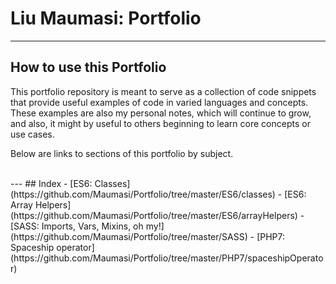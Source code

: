 
# Liu Maumasi: Portfolio
---
## How to use this Portfolio

This portfolio repository is meant to serve as a collection of code snippets that provide useful examples of code in varied languages and concepts. These examples are also my personal notes, which will continue to grow, and also, it might by useful to others beginning to learn core concepts or use cases.
<br>

Below are links to sections of this portfolio by subject.


<br>
---
## Index
- [ES6: Classes](https://github.com/Maumasi/Portfolio/tree/master/ES6/classes)
- [ES6: Array Helpers](https://github.com/Maumasi/Portfolio/tree/master/ES6/arrayHelpers)
- [SASS: Imports, Vars, Mixins, oh my!](https://github.com/Maumasi/Portfolio/tree/master/SASS)
- [PHP7: Spaceship operator](https://github.com/Maumasi/Portfolio/tree/master/PHP7/spaceshipOperator)
